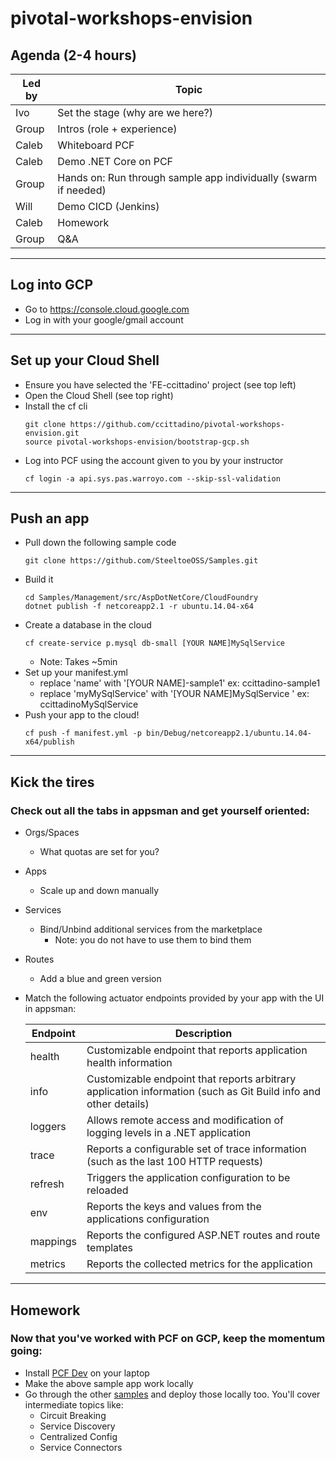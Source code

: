 # pivotal-workshops-envision

## Agenda (2-4 hours)
Led by | Topic
-------|------
Ivo | Set the stage (why are we here?)
Group | Intros (role + experience)
Caleb | Whiteboard PCF
Caleb | Demo .NET Core on PCF
Group | Hands on: Run through sample app individually (swarm if needed)
Will | Demo CICD (Jenkins)
Caleb | Homework
Group | Q&A
---
## Log into GCP
* Go to https://console.cloud.google.com
* Log in with your google/gmail account
---
## Set up your Cloud Shell
* Ensure you have selected the 'FE-ccittadino' project (see top left)
* Open the Cloud Shell (see top right)
* Install the cf cli
    ```
    git clone https://github.com/ccittadino/pivotal-workshops-envision.git
    source pivotal-workshops-envision/bootstrap-gcp.sh
    ```
* Log into PCF using the account given to you by your instructor
    ```
    cf login -a api.sys.pas.warroyo.com --skip-ssl-validation
    ```
---
## Push an app
* Pull down the following sample code
    ```
    git clone https://github.com/SteeltoeOSS/Samples.git
    ```
* Build it
    ```
    cd Samples/Management/src/AspDotNetCore/CloudFoundry
    dotnet publish -f netcoreapp2.1 -r ubuntu.14.04-x64
    ```
* Create a database in the cloud
    ```
    cf create-service p.mysql db-small [YOUR NAME]MySqlService 
    ```
    * Note: Takes ~5min
* Set up your manifest.yml 
    * replace 'name' with '[YOUR NAME]-sample1' ex: ccittadino-sample1
    * replace 'myMySqlService' with '[YOUR NAME]MySqlService ' ex: ccittadinoMySqlService
* Push your app to the cloud!
    ```
    cf push -f manifest.yml -p bin/Debug/netcoreapp2.1/ubuntu.14.04-x64/publish
    ```
---
## Kick the tires
### Check out all the tabs in appsman and get yourself oriented:
* Orgs/Spaces
    * What quotas are set for you?
* Apps
    * Scale up and down manually
* Services
    * Bind/Unbind additional services from the marketplace
        * Note: you do not have to use them to bind them    
* Routes
    * Add a blue and green version
* Match the following actuator endpoints provided by your app with the UI in appsman:

    Endpoint | Description
    ---|------------
    health | Customizable endpoint that reports application health information
    info | Customizable endpoint that reports arbitrary application information (such as Git Build info and other details)
    loggers | Allows remote access and modification of logging levels in a .NET application
    trace | Reports a configurable set of trace information (such as the last 100 HTTP requests)
    refresh | Triggers the application configuration to be reloaded
    env | Reports the keys and values from the applications configuration
    mappings | Reports the configured ASP.NET routes and route templates
    metrics | Reports the collected metrics for the application
---
## Homework
### Now that you've worked with PCF on GCP, keep the momentum going:
* Install [PCF Dev](https://pivotal.io/pcf-dev) on your laptop
* Make the above sample app work locally
* Go through the other [samples](https://github.com/SteeltoeOSS/Samples) and deploy those locally too. You'll cover intermediate topics like:
    * Circuit Breaking
    * Service Discovery
    * Centralized Config
    * Service Connectors